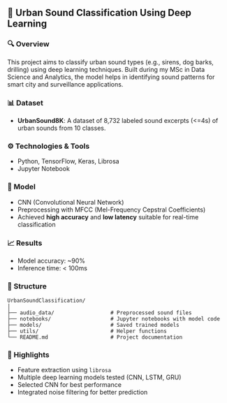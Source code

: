 ## 🧠 Urban Sound Classification Using Deep Learning

### 🔍 Overview
This project aims to classify urban sound types (e.g., sirens, dog barks, drilling) using deep learning techniques. Built during my MSc in Data Science and Analytics, the model helps in identifying sound patterns for smart city and surveillance applications.

### 📊 Dataset
- **UrbanSound8K**: A dataset of 8,732 labeled sound excerpts (<=4s) of urban sounds from 10 classes.

### ⚙️ Technologies & Tools
- Python, TensorFlow, Keras, Librosa
- Jupyter Notebook

### 🧪 Model
- CNN (Convolutional Neural Network)
- Preprocessing with MFCC (Mel-Frequency Cepstral Coefficients)
- Achieved **high accuracy** and **low latency** suitable for real-time classification

### 📈 Results
- Model accuracy: ~90%
- Inference time: < 100ms

### 📂 Structure
```
UrbanSoundClassification/
│
├── audio_data/                  # Preprocessed sound files
├── notebooks/                   # Jupyter notebooks with model code
├── models/                      # Saved trained models
├── utils/                       # Helper functions
└── README.md                    # Project documentation
```

### 📌 Highlights
- Feature extraction using `librosa`
- Multiple deep learning models tested (CNN, LSTM, GRU)
- Selected CNN for best performance
- Integrated noise filtering for better prediction
